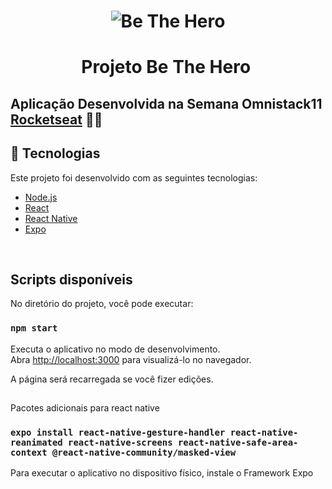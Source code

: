 <h1 align="center">
  <img src="https://user-images.githubusercontent.com/60045489/77828219-e5556280-70f8-11ea-8ce9-b7a97c6e79de.png" alt="Be The Hero">
</h1>


<h1 align="center">
  Projeto Be The Hero
  <img src="https://user-images.githubusercontent.com/60045489/77853930-6fff9580-71bd-11ea-864f-c1a1d631ca3b.png" alt=""
</h1>


## Aplicação Desenvolvida na Semana Omnistack11 [Rocketseat](https://rocketseat.com.br) :rocket::rocket:


## :rocket: Tecnologias


Este projeto foi desenvolvido com as seguintes tecnologias:

- [Node.js](https://nodejs.org/en/)
- [React](https://reactjs.org)
- [React Native](https://facebook.github.io/react-native/)
- [Expo](https://expo.io/)
<br>

## Scripts disponíveis

No diretório do projeto, você pode executar:

### `npm start`

Executa o aplicativo no modo de desenvolvimento.<br>
Abra [http://localhost:3000](http://localhost:3000) para visualizá-lo no navegador.

A página será recarregada se você fizer edições.<br>

## 
Pacotes adicionais para react native<br>

### `expo install react-native-gesture-handler react-native-reanimated react-native-screens react-native-safe-area-context @react-native-community/masked-view`

Para executar o aplicativo no dispositivo físico, instale o Framework Expo
